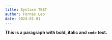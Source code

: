 ```yaml
---
title: Syntaxe TEST
author: Fornes Leo
date: 2024-01-01
---
```


**This is a paragraph with <bold>bold</bold>, <italic>italic</italic> and <code>code</code> text.**
